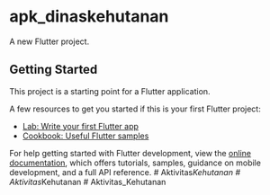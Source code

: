# apk_dinaskehutanan

A new Flutter project.

## Getting Started

This project is a starting point for a Flutter application.

A few resources to get you started if this is your first Flutter project:

- [Lab: Write your first Flutter app](https://docs.flutter.dev/get-started/codelab)
- [Cookbook: Useful Flutter samples](https://docs.flutter.dev/cookbook)

For help getting started with Flutter development, view the
[online documentation](https://docs.flutter.dev/), which offers tutorials,
samples, guidance on mobile development, and a full API reference.
#   A k t i v i t a s _ K e h u t a n a n  
 #   A k t i v i t a s _ K e h u t a n a n  
 #   A k t i v i t a s _ K e h u t a n a n  
 